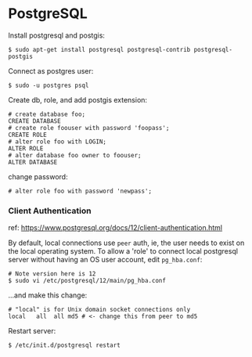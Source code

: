 # PostgreSQL


Install postgresql and postgis:

```shell script
$ sudo apt-get install postgresql postgresql-contrib postgresql-postgis 
```

Connect as postgres user:

```shell script
$ sudo -u postgres psql 
```

Create db, role, and add postgis extension:

```shell script
# create database foo;
CREATE DATABASE
# create role foouser with password 'foopass';
CREATE ROLE
# alter role foo with LOGIN;
ALTER ROLE
# alter database foo owner to foouser;
ALTER DATABASE  
```

change password:
```
# alter role foo with password 'newpass';
```

### Client Authentication

ref: https://www.postgresql.org/docs/12/client-authentication.html

By default, local connections use `peer` auth, ie, the user needs to exist on 
the local operating system. To allow a 'role' to connect local postgresql server
without having an OS user account, edit `pg_hba.conf`:

```shell script
# Note version here is 12
$ sudo vi /etc/postgresql/12/main/pg_hba.conf
```

...and make this change:

```shell script
# "local" is for Unix domain socket connections only
local   all  all md5 # <- change this from peer to md5
```

Restart server:

```
$ /etc/init.d/postgresql restart
```
